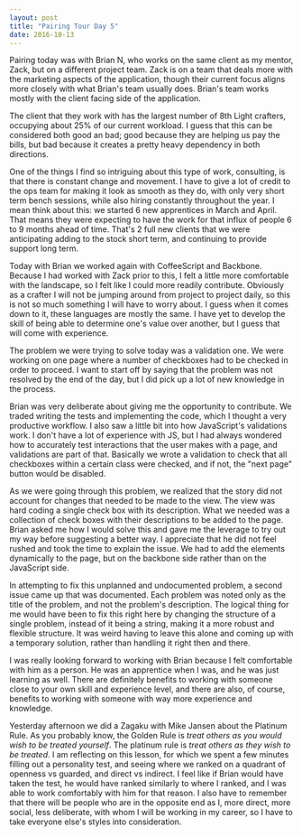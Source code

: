 ```yaml
---
layout: post
title: "Pairing Tour Day 5"
date: 2016-10-13
---
```


Pairing today was with Brian N, who works on the same client as my mentor, Zack, but on a different project team. Zack is on a team that deals more with the marketing aspects of the application, though their current focus aligns more closely with what Brian's team usually does. Brian's team works mostly with the client facing side of the application. 

The client that they work with has the largest number of 8th Light crafters, occupying about 25% of our current workload. I guess that this can be considered both good an bad; good because they are helping us pay the bills, but bad because it creates a pretty heavy dependency in both directions. 

One of the things I find so intriguing about this type of work, consulting, is that there is constant change and movement. I have to give a lot of credit to the ops team for making it look as smooth as they do, with only very short term bench sessions, while also hiring constantly throughout the year. I mean think about this: we started 6 new apprentices in March and April. That means they were expecting to have the work for that influx of people 6 to 9 months ahead of time. That's 2 full new clients that we were anticipating adding to the stock short term, and continuing to provide support long term.

Today with Brian we worked again with CoffeeScript and Backbone. Because I had worked with Zack prior to this, I felt a little more comfortable with the landscape, so I felt like I could more readily contribute. Obviously as a crafter I will not be jumping around from project to project daily, so this is not so much something I will have to worry about. I guess when it comes down to it, these languages are mostly the same. I have yet to develop the skill of being able to determine one's value over another, but I guess that will come with experience.

The problem we were trying to solve today was a validation one. We were working on one page where a number of checkboxes had to be checked in order to proceed. I want to start off by saying that the problem was not resolved by the end of the day, but I did pick up a lot of new knowledge in the process. 

Brian was very deliberate about giving me the opportunity to contribute. We traded writing the tests and implementing the code, which I thought a very productive workflow. I also saw a little bit into how JavaScript's validations work. I don't have a lot of experience with JS, but I had always wondered how to accurately test interactions that the user makes with a page, and validations are part of that. Basically we wrote a validation to check that all checkboxes within a certain class were checked, and if not, the "next page" button would be disabled.

As we were going through this problem, we realized that the story did not account for changes that needed to be made to the view. The view was hard coding a single check box with its description. What we needed was a collection of check boxes with their descriptions to be added to the page. Brian asked me how I would solve this and gave me the leverage to try out my way before suggesting a better way. I appreciate that he did not feel rushed and took the time to explain the issue. We had to add the elements dynamically to the page, but on the backbone side rather than on the JavaScript side.

In attempting to fix this unplanned and undocumented problem, a second issue came up that was documented. Each problem was noted only as the title of the problem, and not the problem's description. The logical thing for me would have been to fix this right here by changing the structure of a single problem, instead of it being a string, making it a more robust and flexible structure. It was weird having to leave this alone and coming up with a temporary solution, rather than handling it right then and there. 

I was really looking forward to working with Brian because I felt comfortable with him as a person. He was an apprentice when I was, and he was just learning as well. There are definitely benefits to working with someone close to your own skill and experience level, and there are also, of course, benefits to working with someone with way more experience and knowledge.

Yesterday afternoon we did a Zagaku with Mike Jansen about the Platinum Rule. As you probably know, the Golden Rule is _treat others as you would wish to be treated yourself_. The platinum rule is _treat others as they wish to be treated_. I am reflecting on this lesson, for which we spent a few minutes filling out a personality test, and seeing where we ranked on a quadrant of openness vs guarded, and direct vs indirect. I feel like if Brian would have taken the test, he would have ranked similarly to where I ranked, and I was able to work comfortably with him for that reason. I also have to remember that there will be people who are in the opposite end as I, more direct, more social, less deliberate, with whom I will be working in my career, so I have to take everyone else's styles into consideration.